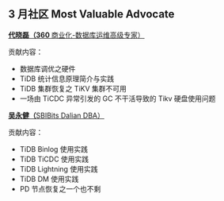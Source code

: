 ## 3 月社区 Most Valuable Advocate

**[代晓磊（360 ](https://asktug.com/u/代晓磊_360/summary)**[商业化-数据库运维高级专家](https://asktug.com/u/代晓磊_360/summary)[）](https://asktug.com/u/代晓磊_360/summary)

贡献内容：

- 数据库调优之硬件
- TiDB 统计信息原理简介与实践
- TiDB 集群恢复之 TiKV 集群不可用
- 一场由 TiCDC 异常引发的 GC 不干活导致的 Tikv 硬盘使用问题



**[吴永健（](https://asktug.com/u/banana_jian/summary)**[SBIBits Dalian DBA](https://asktug.com/u/banana_jian/summary)[）](https://asktug.com/u/banana_jian/summary)

贡献内容：

- TiDB Binlog 使用实践
- TiDB TiCDC 使用实践
- TiDB Lightning 使用实践
- TiDB DM 使用实践
- PD 节点恢复之一个也不剩


